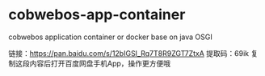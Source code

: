 # cobwebos-app-container
cobwebos application container  or docker   base on java OSGI

链接：https://pan.baidu.com/s/12bIGSI_Rq7T8R9ZGT7ZtxA 
提取码：69ik 
复制这段内容后打开百度网盘手机App，操作更方便哦
